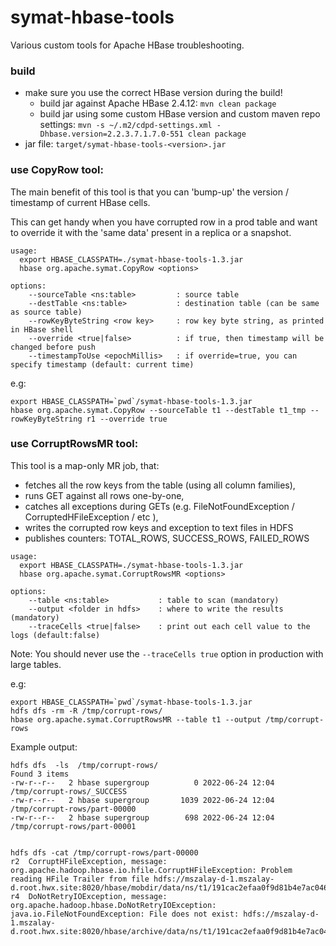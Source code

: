 # symat-hbase-tools

Various custom tools for Apache HBase troubleshooting.

### build
* make sure you use the correct HBase version during the build!
  * build jar against Apache HBase 2.4.12: `mvn clean package` 
  * build jar using some custom HBase version and custom maven repo settings: `mvn -s ~/.m2/cdpd-settings.xml -Dhbase.version=2.2.3.7.1.7.0-551 clean package`
* jar file: `target/symat-hbase-tools-<version>.jar`


### use CopyRow tool:

The main benefit of this tool is that you can 'bump-up' the version / timestamp of current HBase cells.

This can get handy when you have corrupted row in a prod table and want to override it with the 'same data'
present in a replica or a snapshot.  

```
usage: 
  export HBASE_CLASSPATH=./symat-hbase-tools-1.3.jar
  hbase org.apache.symat.CopyRow <options> 

options:
    --sourceTable <ns:table>         : source table
    --destTable <ns:table>           : destination table (can be same as source table)
    --rowKeyByteString <row key>     : row key byte string, as printed in HBase shell
    --override <true|false>          : if true, then timestamp will be changed before push
    --timestampToUse <epochMillis>   : if override=true, you can specify timestamp (default: current time)
```

e.g:
```
export HBASE_CLASSPATH=`pwd`/symat-hbase-tools-1.3.jar
hbase org.apache.symat.CopyRow --sourceTable t1 --destTable t1_tmp --rowKeyByteString r1 --override true
```

### use CorruptRowsMR tool:

This tool is a map-only MR job, that:

* fetches all the row keys from the table (using all column families),
* runs GET against all rows one-by-one,
* catches all exceptions during GETs (e.g. FileNotFoundException / CorruptedHFileException / etc ),
* writes the corrupted row keys and exception to text files in HDFS
* publishes counters: TOTAL_ROWS, SUCCESS_ROWS, FAILED_ROWS

```
usage: 
  export HBASE_CLASSPATH=./symat-hbase-tools-1.3.jar
  hbase org.apache.symat.CorruptRowsMR <options>
  
options:
    --table <ns:table>           : table to scan (mandatory)
    --output <folder in hdfs>    : where to write the results (mandatory)
    --traceCells <true|false>    : print out each cell value to the logs (default:false)
```

Note: You should never use the `--traceCells true` option in production with large tables.


e.g:
```
export HBASE_CLASSPATH=`pwd`/symat-hbase-tools-1.3.jar
hdfs dfs -rm -R /tmp/corrupt-rows/
hbase org.apache.symat.CorruptRowsMR --table t1 --output /tmp/corrupt-rows
```

Example output:
```
hdfs dfs  -ls  /tmp/corrupt-rows/
Found 3 items
-rw-r--r--   2 hbase supergroup          0 2022-06-24 12:04 /tmp/corrupt-rows/_SUCCESS
-rw-r--r--   2 hbase supergroup       1039 2022-06-24 12:04 /tmp/corrupt-rows/part-00000
-rw-r--r--   2 hbase supergroup        698 2022-06-24 12:04 /tmp/corrupt-rows/part-00001


hdfs dfs -cat /tmp/corrupt-rows/part-00000
r2	CorruptHFileException, message: org.apache.hadoop.hbase.io.hfile.CorruptHFileException: Problem reading HFile Trailer from file hdfs://mszalay-d-1.mszalay-d.root.hwx.site:8020/hbase/mobdir/data/ns/t1/191cac2efaa0f9d81b4e7ac04632b38a/cf/d41d8cd98f00b204e9800998ecf8427e20220624418abfb9aac048f68ff98f11f90b5815_133444ba82a35b136b728a71b9fd463e
r4	DoNotRetryIOException, message: org.apache.hadoop.hbase.DoNotRetryIOException: java.io.FileNotFoundException: File does not exist: hdfs://mszalay-d-1.mszalay-d.root.hwx.site:8020/hbase/archive/data/ns/t1/191cac2efaa0f9d81b4e7ac04632b38a/cf/d41d8cd98f00b204e9800998ecf8427e202206247560aef1b417438a8b0826f43e0919df_133444ba82a35b136b728a71b9fd463e
```